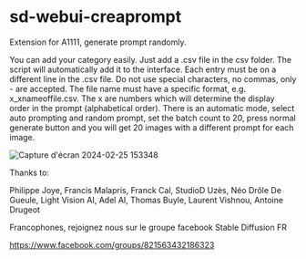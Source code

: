 # sd-webui-creaprompt
Extension for A1111, generate prompt randomly.

You can add your category easily. Just add a .csv file in the csv folder. The script will automatically add it to the interface.
Each entry must be on a different line in the .csv file. Do not use special characters, no commas, only - are accepted.
The file name must have a specific format, e.g. x_xnameoffile.csv.
The x are numbers which will determine the display order in the prompt (alphabetical order).
There is an automatic mode, select auto prompting and random prompt, set the batch count to 20, press normal generate button and you will get 20 images with a different prompt for each image.

![Capture d'écran 2024-02-25 153348](https://github.com/tritant/sd-webui-creaprompt/assets/15909062/b7890632-16dc-47bf-8d32-1ed805bd9319)

Thanks to:

Philippe Joye, Francis Malapris, Franck Cal, StudioD Uzès, Néo Drôle De Gueule, Light Vision AI, Adel AI, Thomas Buyle, Laurent Vishnou, Antoine Drugeot

Francophones, rejoignez nous sur le groupe facebook Stable Diffusion FR

https://www.facebook.com/groups/821563432186323
